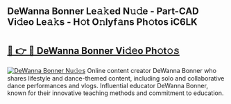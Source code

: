 ## DeWanna Bonner Le𝚊𝚔ed N𝚞𝚍e - Part-CAD Vi𝚍eo Le𝚊𝚔s - H𝚘t O𝚗lyf𝚊ns Ph𝚘tos iC6LK

# <h2><a href="http://hf6k3x.feru.top/?c=DeWanna+Bonner">🔗 👉 🔴 DeWanna Bonner Vi𝚍𝚎o Ph𝚘t𝚘𝚜</a></h2>

[![DeWanna Bonner Nu𝚍𝚎s](https://i.imgur.com/0TWrTi3.gif)](http://hf6k3x.feru.top/?c=DeWanna+Bonner)
Online content creator DeWanna Bonner who shares lifestyle and dance-themed content, including solo and collaborative dance performances and vlogs. Influential educator DeWanna Bonner, known for their innovative teaching methods and commitment to education. 
